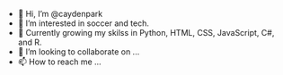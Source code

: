 - 👋 Hi, I’m @caydenpark
- 👀 I’m interested in soccer and tech.
- 🌱 Currently growing my skilss in Python, HTML, CSS, JavaScript, C#, and R.
- 💞️ I’m looking to collaborate on ...
- 📫 How to reach me ...

<!---
caydenpark/caydenpark is a ✨ special ✨ repository because its `README.md` (this file) appears on your GitHub profile.
You can click the Preview link to take a look at your changes.
--->
